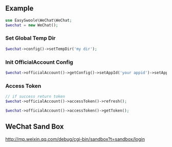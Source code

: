 ## Example
```php
use EasySwoole\WeChat\WeChat;
$wechat = new WeChat();
```
### Set Global Temp Dir
```php
$wechat->config()->setTempDir('my dir');
```
### Init OfficialAccount Config
```php
$wechat->officialAccount()->getConfig()->setAppId('your appid')->setAppSecret('your aoo secret');
```
### Access Token
```php
// if success return token
$wechat->officialAccount()->accessToken()->refresh();

$wechat->officialAccount()->accessToken()->getToken();
```

## WeChat Sand Box
http://mp.weixin.qq.com/debug/cgi-bin/sandbox?t=sandbox/login
